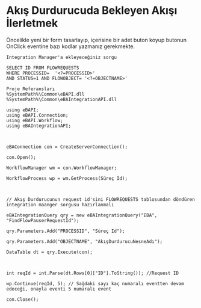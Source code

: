 # Akış Durdurucuda Bekleyen Akışı İlerletmek

Öncelikle yeni bir form tasarlayıp, içerisine bir adet buton koyup butonun OnClick eventine bazı kodlar yazmanız gerekmekte.

```
Integration Manager'a ekleyeceğiniz sorgu

SELECT ID FROM FLOWREQUESTS 
WHERE PROCESSID=  '<?=PROCESSID>'
AND STATUS=1 AND FLOWOBJECT= '<?=OBJECTNAME>'
```

```
Proje Referansları
%SystemPath%\Common\eBAPI.dll
%SystemPath%\Common\eBAIntegrationAPI.dll

using eBAPI;
using eBAPI.Connection;
using eBAPI.Workflow;
using eBAIntegrationAPI;



eBAConnection con = CreateServerConnection();

con.Open();

WorkflowManager wm = con.WorkflowManager;

WorkflowProcess wp = wm.GetProcess(Süreç Id);

 

// Akış Durdurucunun request id'sini FLOWREQUESTS tablosundan döndüren integration maanger sorgusu hazırlanmalı

eBAIntegrationQuery qry = new eBAIntegrationQuery("EBA", "FindFlowPauserRequestId");

qry.Parameters.Add("PROCESSID", "Süreç Id");

qry.Parameters.Add("OBJECTNAME", "AkışDurdurucuNesneAdı");

DataTable dt = qry.Execute(con);

 

int reqId = int.Parse(dt.Rows[0]["ID"].ToString()); //Request ID

wp.Continue(reqId, 5); // Sağdaki sayı kaç numaralı eventten devam edeceği, onayla eventi 5 numaralı event

con.Close();
```

